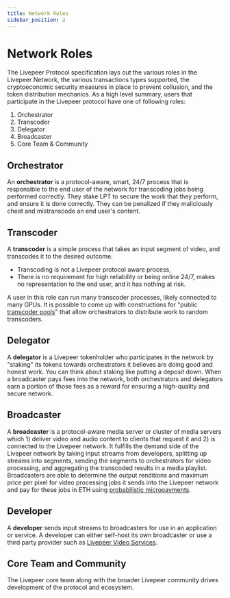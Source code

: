 ```yaml
---
title: Network Roles
sidebar_position: 2
---
```


# Network Roles

The Livepeer Protocol specification lays out the various roles in the Livepeer
Network, the various transactions types supported, the cryptoeconomic security
measures in place to prevent collusion, and the token distribution mechanics. As
a high level summary, users that participate in the Livepeer protocol have one
of following roles:

1. Orchestrator
2. Transcoder
3. Delegator
4. Broadcaster
5. Core Team & Community

## Orchestrator

An **orchestrator** is a protocol-aware, smart, 24/7 process that is responsible to the end user of the network for transcoding jobs being performed correctly.
They stake LPT to secure the work that they perform, and ensure it is done correctly. They can be penalized if they maliciously cheat and mistranscode an end user's content.

## Transcoder

A **transcoder** is a simple process that takes an input segment of video, and transcodes it to the desired outcome.

- Transcoding is not a Livepeer protocol aware process,
- There is no requirement for high reliability or being online 24/7, makes no representation to the end user, and it has nothing at risk.

A user in this role can run many transcoder processes, likely connected to many GPUs. It is possible to come up with constructions for "public [transcoder pools](/video-miners/core-concepts/pools)" that allow orchestrators to distribute work to random transcoders.

## Delegator

A **delegator** is a Livepeer tokenholder who participates in the network by
"staking" its tokens towards orchestrators it believes are doing good and honest
work. You can think about staking like putting a deposit down. When a
broadcaster pays fees into the network, both orchestrators and delegators earn a
portion of those fees as a reward for ensuring a high-quality and secure
network.

## Broadcaster

A **broadcaster** is a protocol-aware media server or cluster of media servers which 1) deliver video and audio content to clients that request it and 2) is connected to the Livepeer network. It fulfills the demand side of the Livepeer network by taking input streams from developers, splitting up streams into segments, sending the segments to orchestrators for video processing, and aggregating the transcoded results in a media playlist. Broadcasters are able to determine the output renditions and maximum price per pixel for video processing jobs it sends into the Livepeer network and pay for these
jobs in ETH using [probabilistic micropayments](https://medium.com/livepeer-blog/streamflow-probabilistic-micropayments-f3a647672462).

## Developer

A **developer** sends input streams to broadcasters for use in an application or service. A developer can either self-host its own broadcaster or use a third party provider such as [Livepeer Video Services](https://livepeer.com).

## Core Team and Community

The Livepeer core team along with the broader Livepeer community drives
development of the protocol and ecosystem.
